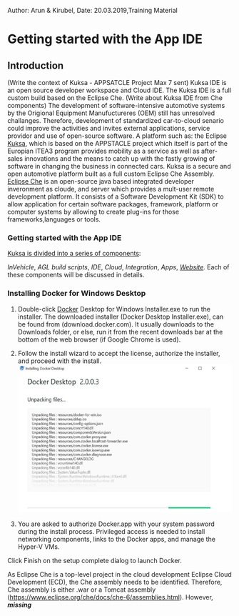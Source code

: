 Author: Arun & Kirubel, Date: 20.03.2019,Training Material
# Getting started with the App IDE
## Introduction 
(Write the context of Kuksa - APPSATCLE Project Max 7 sent)
Kuksa IDE is an open source developer workspace and Cloud IDE. The Kuksa IDE is a full custom build based on the Eclipse Che. 
(Write about Kuksa IDE from Che components)
The development of software-intensive automotive systems by the Origional Equipment Manufuctureres (OEM) still has unresolved challanges. Therefore, development of standardized car-to-cloud senario could improve the activities and invites external applications, service providor and use of open-source software. A platform such as: the Eclipse [Kuksa](https://www.eclipse.org/kuksa/), which is based on the APPSTACLE project which itself is part of the Europian ITEA3 program provides mobility as a service as well as after-sales innovations and the means to catch up with the fastly growing of software in changing the business in connected cars. Kuksa is a secure and open automotive platform built as a full custom Eclipse Che Assembly. [Eclipse Che](https://en.wikipedia.org/wiki/Eclipse_Che) is an open-source java based integrated developer inveronment as cloude, and server which provides a mult-user remote development platform. It consists of a Software Development Kit (SDK) to allow application for certain software packages, framework, platform or computer systems by allowing to create plug-ins for those frameworks,languages or tools.
### Getting started with the App IDE
[Kuksa is divided into a series of components](https://wiki.eclipse.org/Kuksa): 

*InVehicle*, *AGL build scripts*, *IDE*, *Cloud*, *Integration*, *Apps*, *[Website](https://projects.eclipse.org/projects/iot.kuksa)*. Each of these components will be discussed in details. 
### Installing Docker for Windows Desktop
1. Double-click [Docker](https://docs.docker.com/docker-for-windows/install/) Desktop for Windows Installer.exe to run the installer. The downloaded installer (Docker Desktop Installer.exe), can be found from (download.docker.com). It usually downloads to the Downloads folder, or else, run it from the recent downloads bar at the bottom of the web browser (if Google Chrome is used).

2. Follow the install wizard to accept the license, authorize the installer, and proceed with the install. ![A test image](DockerImage.png)

3. You are asked to authorize Docker.app with your system password during the install process. Privileged access is needed to install networking components, links to the Docker apps, and manage the Hyper-V VMs.

Click Finish on the setup complete dialog to launch Docker.


As Eclipse Che is a top-level project in the cloud development Eclipse Cloud Development (ECD), the Che assembly needs to be identified. Therefore, Che assembly is either .war or a Tomcat assembly (https://www.eclipse.org/che/docs/che-6/assemblies.html). However, ***missing*** 
